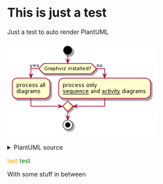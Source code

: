 # This is just a test

Just a test to auto render PlantUML

<!-- puml:123 -->
![alt](generated-assets/123.png)
<details>
    <summary>PlantUML source</summary>

```puml
@startuml
start

if (Graphviz installed?) then (yes)
  :process all\ndiagrams;
else (no)
  :process only
  __sequence__ and __activity__ diagrams;
endif

stop
@enduml
```
</details>
<!-- puml:123 -->

<span style="color:orange">test</span>
<font color="green">test</font>

With some stuff in between
